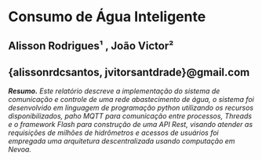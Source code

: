<h1> Consumo de Água Inteligente</h1>

<h2> Alisson Rodrigues¹ ,  João Victor² </h2>
<h2> {alissonrdcsantos, jvitorsantdrade}@gmail.com </h2>

<p><i><strong> Resumo.</strong>  Este relatório descreve a implementação do sistema de comunicação e controle de uma rede abastecimento de água, o sistema foi desenvolvido em linguagem de programação python utilizando os recursos disponibilizados, paho MQTT para comunicação entre processos, Threads e o framework Flash para construção de uma API Rest, visando atender as requisições de milhões de hidrômetros e acessos de usuários foi empregada uma arquitetura descentralizada usando computação em Nevoa. </i></p>
